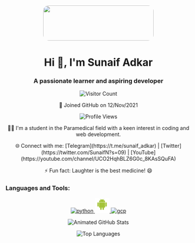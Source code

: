 <div align="center">
  <img src="https://telegra.ph/file/4d3c24973e0bbd0a7ba16.jpg" width="300" height="95" style="border-radius: 15px"/>

  <h1 align="center">Hi 👋, I'm Sunaif Adkar</h1>
  <h3 align="center">A passionate learner and aspiring developer</h3>

  ![Visitor Count](https://profile-counter.glitch.me/sunaif-adkar2/count.svg)

  <p align="center">
    📅 Joined GitHub on 12/Nov/2021
  </p>

  <p align="center">
    <img width="50%" src="https://gpvc.arturio.dev/sunaif-adkar2" alt="Profile Views" />
  </p>

  <p align="center">
    👨‍💻 I'm a student in the Paramedical field with a keen interest in coding and web development.
  </p>

  <p align="center">
    🌐 Connect with me: [Telegram](https://t.me/sunaif_adkar) | [Twitter](https://twitter.com/SunaifN?s=09) | [YouTube](https://youtube.com/channel/UCO2HqhBLZ6G0c_8KAsSQuFA)
  </p>

  <p align="center">
    ⚡ Fun fact: Laughter is the best medicine! 😄
  </p>

  <h3 align="left">Languages and Tools:</h3>
  <p align="center"> 
    <a href="https://www.python.org" target="_blank"> 
      <img src="https://devicons.github.io/devicon/devicon.git/icons/python/python-original.svg" alt="python" width="40" height="40"/> 
    </a>
    <a href="https://developer.android.com" target="_blank"> 
      <img src="https://raw.githubusercontent.com/devicons/devicon/master/icons/android/android-original-wordmark.svg" alt="android" width="40" height="40"/> 
    </a> 
    <a href="https://cloud.google.com" target="_blank"> 
      <img src="https://www.vectorlogo.zone/logos/google_cloud/google_cloud-icon.svg" alt="gcp" width="40" height="40"/> 
    </a>
  </p>

  <!-- Animated GitHub Stats Badge -->
  <p align="center">
    <img src="https://github-readme-stats.vercel.app/api?username=sunaif-adkar2&show_icons=true&count_private=true&hide=prs,issues&include_all_commits=true&theme=radical&custom_title=GitHub%20Stats" alt="Animated GitHub Stats" />
  </p>

  <!-- Animated Top Languages Badge -->
  <p align="center">
    <img src="https://github-readme-stats.vercel.app/api/top-langs/?username=sunaif-adkar2&layout=compact&theme=radical&custom_title=Top%20Languages" alt="Top Languages" />
  </p>
</div>
